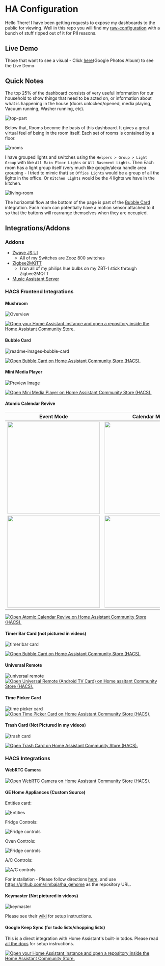# HA Configuration

Hello There! I have been getting requests to expose my dashboards to the public for viewing. Well in this repo you will find my [raw-configuration](./raw-configuration.yaml) with a bunch of stuff ripped out of it for PII reasons.

## Live Demo

Those that want to see a visual - Click [here](https://photos.app.goo.gl/ARhj3e4pBj2PvSt68)(Google Photos Album) to see the Live Demo

## Quick Notes

The top 25% of the dashboard consists of very useful information for our household to show things that need to be acted on, or information about what is happening in the house (doors unlocked/opened, media playing, Vacuum running, Washer running, etc).

![top-part](./screenshots/top-of-dash.png)

Below that, Rooms become the basis of this dashboard. It gives a great virtual feel of being in the room itself. Each set of rooms is contained by a floor. 

![rooms](./screenshots/rooms.png)

I have grouped lights and switches using the `Helpers > Group > Light Group` with like `All Main Floor Lights` or `All Basement Lights`. Then Each room has a light group itself (very much like google/alexa handle area grouping - I tried to mimic that) so `Office Lights` would be a group of all the lights in the office. Or `Kitchen Lights` would be the 4 lights we have in the kitchen.

![living-room](./screenshots/living-room.png)

The horizontal flow at the bottom of the page is part of the [Bubble Card](https://github.com/quincarter/home-assistant-configuration?tab=readme-ov-file#bubble-card) integration. Each room can potentially have a motion sensor attached to it so that the buttons will rearrange themselves when they are occupied.

## Integrations/Addons

### Addons

- [Zwave JS UI](https://github.com/zwave-js/zwave-js-ui)
  - All of my Switches are Zooz 800 switches
- [Zigbee2MQTT](https://www.zigbee2mqtt.io/)
  - I run all of my philips hue bulbs on my ZBT-1 stick through Zigbee2MQTT
- [Music Assistant Server](https://github.com/music-assistant/server)

### HACS Frontend Integrations

#### Mushroom

![Overview](https://user-images.githubusercontent.com/5878303/152332130-760cf616-5c40-4825-a482-bb8f1f0f5251.png)

[![Open your Home Assistant instance and open a repository inside the Home Assistant Community Store.](https://my.home-assistant.io/badges/hacs_repository.svg)](https://my.home-assistant.io/redirect/hacs_repository/?owner=piitaya&repository=lovelace-mushroom)

#### Bubble Card

![readme-images-bubble-card](https://github.com/Clooos/Bubble-Card/assets/36499953/c763bdad-ce71-46b0-aa9e-4ff0017072fe)

[![Open Bubble Card on Home Assistant Community Store (HACS).](https://my.home-assistant.io/badges/hacs_repository.svg)](https://my.home-assistant.io/redirect/hacs_repository/?owner=clooos&repository=Bubble-Card&category=frontend)

#### Mini Media Player

![Preview Image](https://user-images.githubusercontent.com/457678/47517460-9282d600-d888-11e8-9705-cf9ec3698c3c.png)

[![Open Mini Media Player on Home Assistant Community Store (HACS).](https://my.home-assistant.io/badges/hacs_repository.svg)](https://my.home-assistant.io/redirect/hacs_repository/?owner=kalkih&repository=mini-media-player&category=frontend)

#### Atomic Calendar Revive

| Event Mode                                                                                                                             | Calendar Mode                                                                                                                            |
| -------------------------------------------------------------------------------------------------------------------------------------- | ---------------------------------------------------------------------------------------------------------------------------------------- |
| <img src="https://raw.githubusercontent.com/totaldebug/atomic-calendar-revive/master/.github/img/event-mode-example.png" width="300"/> | <img src="https://raw.githubusercontent.com/totaldebug/atomic-calendar-revive/master/.github/img/calendar-mode-allday.png" width="300"/> |
| <img src="https://raw.githubusercontent.com/totaldebug/atomic-calendar-revive/master/.github/img/event-mode-no-date.png" width="300"/> | <img src="https://raw.githubusercontent.com/totaldebug/atomic-calendar-revive/master/.github/img/calendar-mode-today.png" width="300"/>  |

[![Open Atomic Calendar Revive on Home Assistant Community Store (HACS).](https://my.home-assistant.io/badges/hacs_repository.svg)](https://my.home-assistant.io/redirect/hacs_repository/?owner=totaldebug&repository=atomic-calendar-revive&category=frontend)

#### Timer Bar Card (not pictured in videos)

![timer bar card](./screenshots/timer-bar-card.png)

[![Open Bubble Card on Home Assistant Community Store (HACS).](https://my.home-assistant.io/badges/hacs_repository.svg)](https://my.home-assistant.io/redirect/hacs_repository/?owner=rianadon&repository=timer-bar-card&category=frontend)

#### Universal Remote

![universal remote](./screenshots/universal-remote.png)
[![Open Universal Remote (Android TV Card) on Home assitant Community Store (HACS).](https://my.home-assistant.io/badges/hacs_repository.svg)](https://my.home-assistant.io/redirect/hacs_repository/?repository=android-tv-card&owner=Nerwyn&category=Plugin)

#### Time Picker Card

![time picker card](./screenshots/time-picker.png)
[![Open Time Picker Card on Home Assistant Community Store (HACS).](https://my.home-assistant.io/badges/hacs_repository.svg)](https://my.home-assistant.io/redirect/hacs_repository/?repository=lovelace-time-picker-card&owner=GeorgeSG&category=frontend)

#### Trash Card (Not Pictured in my videos)

![trash card](./screenshots/trash-card.png)

[![Open Trash Card on Home Assistant Community Store (HACS).](https://my.home-assistant.io/badges/hacs_repository.svg)](https://my.home-assistant.io/redirect/hacs_repository/?repository=hassio-trash-card&owner=idaho&category=frontend)

### HACS Integrations

#### WebRTC Camera

[![Open WebRTC Camera on Home Assistant Community Store (HACS).](https://my.home-assistant.io/badges/hacs_repository.svg)](https://my.home-assistant.io/redirect/hacs_repository/?repository=WebRTC&owner=AlexxIT&category=integration)

#### GE Home Appliances (Custom Source)

Entities card:

![Entities](https://raw.githubusercontent.com/simbaja/ha_components/master/img/appliance_entities.png)

Fridge Controls:

![Fridge controls](https://raw.githubusercontent.com/simbaja/ha_components/master/img/fridge_control.png)

Oven Controls:

![Fridge controls](https://raw.githubusercontent.com/simbaja/ha_components/master/img/oven_controls.png)

A/C Controls:

![A/C controls](https://raw.githubusercontent.com/simbaja/ha_components/master/img/ac_controls.png)

For installation - Please follow directions [here](https://hacs.xyz/docs/faq/custom_repositories/), and use https://github.com/simbaja/ha_gehome as the repository URL.

#### Keymaster (Not pictured in videos)

![keymaster](./screenshots/keymaster.png)

Please see their [wiki](https://github.com/FutureTense/keymaster/wiki) for setup instructions.

#### Google Keep Sync (for todo lists/shopping lists)

This is a direct integration with Home Assistant's built-in todos. Please read [all the docs](https://github.com/watkins-matt/home-assistant-google-keep-sync/blob/main/README.md) for setup instructions.

[![Open your Home Assistant instance and open a repository inside the Home Assistant Community Store.](https://my.home-assistant.io/badges/hacs_repository.svg)](https://my.home-assistant.io/redirect/hacs_repository/?owner=watkins-matt&repository=home-assistant-google-keep-sync&category=integration)
